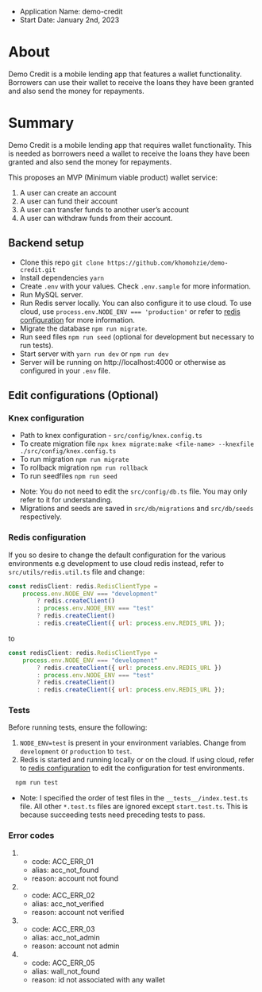 -   Application Name: demo-credit
-   Start Date: January 2nd, 2023

# About

Demo Credit is a mobile lending app that features a wallet functionality. Borrowers can use their wallet to receive the loans they have been granted and also send the money for repayments.

# Summary

[summary]: #summary

Demo Credit is a mobile lending app that requires wallet functionality. This is needed as borrowers need a wallet to receive the loans they have been granted and also send the money for repayments.

This proposes an MVP (Minimum viable product) wallet service:

1. A user can create an account
2. A user can fund their account
3. A user can transfer funds to another user’s account
4. A user can withdraw funds from their account.

## Backend setup

-   Clone this repo `git clone https://github.com/khomohzie/demo-credit.git`
-   Install dependencies `yarn`
-   Create `.env` with your values. Check `.env.sample` for more information.
-   Run MySQL server.
-   Run Redis server locally. You can also configure it to use cloud. To use cloud, use `process.env.NODE_ENV === 'production'` or refer to [redis configuration](#redis-configuration) for more information.
-   Migrate the database `npm run migrate`.
-   Run seed files `npm run seed` (optional for development but necessary to run tests).
-   Start server with `yarn run dev` or `npm run dev`
-   Server will be running on http://localhost:4000 or otherwise as configured in your `.env` file.

## Edit configurations (Optional)

### Knex configuration

-   Path to knex configuration - `src/config/knex.config.ts`
-   To create migration file `npx knex migrate:make <file-name> --knexfile ./src/config/knex.config.ts`
-   To run migration `npm run migrate`
-   To rollback migration `npm run rollback`
-   To run seedfiles `npm run seed`

*   Note: You do not need to edit the `src/config/db.ts` file. You may only refer to it for understanding.
*   Migrations and seeds are saved in `src/db/migrations` and `src/db/seeds` respectively.

### Redis configuration

[redis configuration]: #redis-configuration

If you so desire to change the default configuration for the various environments e.g development to use cloud redis instead, refer to `src/utils/redis.util.ts` file and change:

```js
const redisClient: redis.RedisClientType =
	process.env.NODE_ENV === "development"
		? redis.createClient()
		: process.env.NODE_ENV === "test"
		? redis.createClient()
		: redis.createClient({ url: process.env.REDIS_URL });
```

to

```js
const redisClient: redis.RedisClientType =
	process.env.NODE_ENV === "development"
		? redis.createClient({ url: process.env.REDIS_URL })
		: process.env.NODE_ENV === "test"
		? redis.createClient()
		: redis.createClient({ url: process.env.REDIS_URL });
```

### Tests

Before running tests, ensure the following:

1. `NODE_ENV=test` is present in your environment variables. Change from `development` or `production` to `test`.
2. Redis is started and running locally or on the cloud. If using cloud, refer to [redis configuration](#redis-configuration) to edit the configuration for test environments.

```bash
  npm run test
```

-   Note: I specified the order of test files in the `__tests__/index.test.ts` file. All other `*.test.ts` files are ignored except `start.test.ts`. This is because succeeding tests need preceding tests to pass.

### Error codes

1.  -   code: ACC_ERR_01
    -   alias: acc_not_found
    -   reason: account not found
2.  -   code: ACC_ERR_02
    -   alias: acc_not_verified
    -   reason: account not verified

3.  -   code: ACC_ERR_03
    -   alias: acc_not_admin
    -   reason: account not admin

4.  -   code: ACC_ERR_05
    -   alias: wall_not_found
    -   reason: id not associated with any wallet
